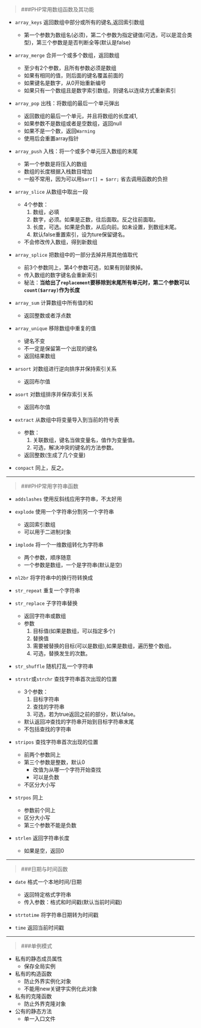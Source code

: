 >###PHP常用数组函数及其功能

- `array_keys` 返回数组中部分或所有的键名,返回索引数组
	+ 第一个参数为数组名(必须)，第二个参数为指定键值(可选，可以是混合类型)，第三个参数是是否判断全等(默认是false)

- `array_merge` 合并一个或多个数组，返回数组
	+ 至少有2个参数，且所有参数必须是数组
	+ 如果有相同的值，则后面的键名覆盖前面的
	+ 如果键名是数字，从0开始重新编号
	+ 如果只有一个数组且是数字索引数组，则键名以连续方式重新索引

- `array_pop` 出栈：将数组的最后一个单元弹出
	+ 返回数组的最后一个单元，并且将数组的长度减1,
	+ 如果参数不是数组或者是空数组，返回null
	+ 如果不是一个数，返回`Warning`
	+ 使用后会重置array指针

- `array_push` 入栈：将一个或多个单元压入数组的末尾
	+ 第一个参数是将压入的数组
	+ 数组的长度根据入栈数目增加
	+ 一般不常用，因为可以用`$arr[] = $arr;` 省去调用函数的负担

- `array_slice` 从数组中取出一段
	+ 4个参数：
		1. 数组，必填
		2. 数字，必须。如果是正数，往后面取。反之往前面取。
		3. 长度，可选。如果是负数，从后向前。如未设置，到数组末尾。
		4. 默认false重置索引，设为ture保留键名。
	+ 不会修改传入数组，得到新数组

- `array_splice` 把数组中的一部分去掉并用其他值取代
	+ 前3个参数同上，第4个参数可选，如果有则替换掉。
	+ 传入数组的数字键名会重新索引
	+ 秘法：**当给出了`replacement`要移除到末尾所有单元时，第二个参数可以`count($array)`作为长度**

- `array_sum` 计算数组中所有值的和
	+ 返回整数或者浮点数

- `array_unique` 移除数组中重复的值
	+ 键名不变
	+ 不一定是保留第一个出现的键名
	+ 返回结果数组

- `arsort` 对数组进行逆向排序并保持索引关系
	+ 返回布尔值

- `asort` 对数组排序并保存索引关系
	+ 返回布尔值

- `extract` 从数组中将变量导入到当前的符号表
	+ 参数：
		1. 关联数组，键名当做变量名，值作为变量值。
		2. 可选，解决冲突的键名的方法参数。
	+ 返回整数(生成了几个变量)

- `conpact` 同上，反之。

---

>###PHP常用字符串函数

- `addslashes` 使用反斜线应用字符串，不太好用

- `explode` 使用一个字符串分割另一个字符串
	+ 返回索引数组
	+ 可以用于二进制对象

- `implode` 将一个一维数组转化为字符串
	+ 两个参数，顺序随意
	+ 一个参数是数组，一个是字符串(默认是空)

- `nl2br` 将字符串中的换行符转换成<br />

- `str_repeat` 重复一个字符串

- `str_replace` 子字符串替换
	+ 返回字符串或数组
	+ 参数
		1. 目标值(如果是数组，可以指定多个)
		2. 替换值
		3. 需要被替换的目标(可以是数组),如果是数组，遍历整个数组。
		4. 可选，替换发生的次数。

- `str_shuffle` 随机打乱一个字符串

- `strstr`或`strchr` 查找字符串首次出现的位置
	+ 3个参数：
		1. 目标字符串
		2. 查找的字符串
		3. 可选，若为true返回之前的部分，默认false。
	+ 默认返回冲查找的字符串开始到目标字符串末尾
	+ 不包括查找的字符串

- `stripos` 查找字符串首次出现的位置
	+ 前两个参数同上
	+ 第三个参数是整数，默认0
		* 改值为从哪一个字符开始查找
		* 可以是负数
	+ 不区分大小写

- `strpos` 同上
	+ 参数前个同上
	+ 区分大小写
	+ 第三个参数不能是负数

- `strlen` 返回字符串长度
	+ 如果是空，返回0

---

>###日期与时间函数

- `date` 格式一个本地时间/日期
	+ 返回特定格式字符串
	+ 传入参数：格式和时间戳(默认当前时间戳)

- `strtotime` 将字符串日期转为时间戳

- `time` 返回当前时间戳

---

>###单例模式

 - 私有的静态成员属性
 	+ 保存全局实例
 - 私有的构造函数
 	+ 防止外界实例化对象
 	+ 不能用new关键字实例化此对象
 - 私有的克隆函数
 	+ 防止外界克隆对象
 - 公有的静态方法
 	+ 单一入口文件